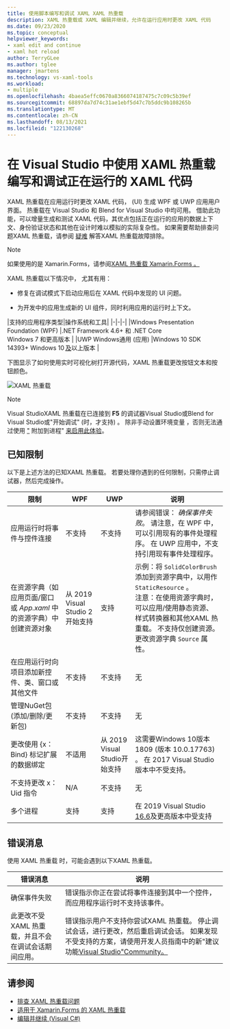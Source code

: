 ```yaml
---
title: 使用脚本编写和调试 XAML XAML 热重载
description: XAML 热重载或 XAML 编辑并继续，允许在运行应用时更改 XAML 代码
ms.date: 09/23/2020
ms.topic: conceptual
helpviewer_keywords:
- xaml edit and continue
- xaml hot reload
author: TerryGLee
ms.author: tglee
manager: jmartens
ms.technology: vs-xaml-tools
ms.workload:
- multiple
ms.openlocfilehash: 4baea5effc0670a8366074187475c7c09c5b39ef
ms.sourcegitcommit: 68897da7d74c31ae1ebf5d47c7b5ddc9b108265b
ms.translationtype: MT
ms.contentlocale: zh-CN
ms.lasthandoff: 08/13/2021
ms.locfileid: "122130268"
---
```

# <a name="write-and-debug-running-xaml-code-with-xaml-hot-reload-in-visual-studio"></a>在 Visual Studio 中使用 XAML 热重载编写和调试正在运行的 XAML 代码

XAML 热重载在应用运行时更改 XAML 代码， (UI) 生成 WPF 或 UWP 应用用户界面。 热重载在 Visual Studio 和 Blend for Visual Studio 中均可用。 借助此功能，可以增量生成和测试 XAML 代码，其优点包括正在运行的应用的数据上下文、身份验证状态和其他在设计时难以模拟的实际复杂性。 如果需要帮助排查问题XAML 热重载，请参阅 [疑难](xaml-hot-reload-troubleshooting.md) 解答XAML 热重载故障排除。

> [!NOTE]
> 如果使用的是 Xamarin.Forms，请参阅[XAML 热重载 Xamarin.Forms 。](/xamarin/xamarin-forms/xaml/hot-reload)

XAML 热重载以下情况中， 尤其有用：

* 修复在调试模式下启动应用后在 XAML 代码中发现的 UI 问题。

* 为开发中的应用生成新的 UI 组件，同时利用应用的运行时上下文。

|支持的应用程序类型|操作系统和工具|
|-|-|-|
|Windows Presentation Foundation (WPF) |.NET Framework 4.6+ 和 .NET Core</br>Windows 7 和更高版本 |
|UWP Windows通用 (应用) |Windows 10 SDK 14393+ Windows 10 [及](https://developer.microsoft.com/windows/downloads/windows-10-sdk)以上版本 |

下图显示了如何使用实时可视化树打开源代码，XAML 热重载更改按钮文本和按钮颜色。

![XAML 热重载](../debugger/media/xaml-hot-reload-using.gif)

> [!NOTE]
> Visual StudioXAML 热重载在已连接到 **F5** 的调试器Visual Studio或Blend for Visual Studio或"开始调试" (时，才支持) 。  除非手动设置环境变量 ，否则无法通过使用 ["](../debugger/attach-to-running-processes-with-the-visual-studio-debugger.md) 附加到进程" [来启用此体验](xaml-hot-reload-troubleshooting.md#verify-that-you-use-start-debugging-rather-than-attach-to-process)。

## <a name="known-limitations"></a>已知限制

以下是上述方法的已知XAML 热重载。 若要处理你遇到的任何限制，只需停止调试器，然后完成操作。

|限制|WPF|UWP|说明|
|-|-|-|-|
|应用运行时将事件与控件连接|不支持|不支持|请参阅错误： *确保事件失败*。 请注意，在 WPF 中，可以引用现有的事件处理程序。 在 UWP 应用中，不支持引用现有事件处理程序。|
|在资源字典（如应用页面/窗口或 *App.xaml* 中的资源字典）中创建资源对象|从 2019 Visual Studio 2 开始支持|支持|示例：将 `SolidColorBrush` 添加到资源字典中，以用作 `StaticResource` 。</br>注意：在使用资源字典时，可以应用/使用静态资源、样式转换器和其他XAML 热重载。 不支持仅创建资源。</br> 更改资源字典 `Source` 属性。|
|在应用运行时向项目添加新控件、类、窗口或其他文件|不支持|不支持|无|
|管理NuGet包 (添加/删除/更新包) |不支持|不支持|无|
|更改使用 {x：Bind} 标记扩展的数据绑定|不适用|从 2019 Visual Studio开始支持|这需要Windows 10版本 1809 (版本 10.0.17763) 。 在 2017 Visual Studio版本中不受支持。|
|不支持更改 x：Uid 指令|N/A|不支持|无|
|多个进程 | 支持 | 支持 | 在 2019 Visual Studio [16.6](/visualstudio/releases/2019/release-notes-v16.6)及更高版本中受支持 |

## <a name="error-messages"></a>错误消息

使用 XAML 热重载 时，可能会遇到以下XAML 热重载。

|错误消息|说明|
|-|-|
|确保事件失败|错误指示你正在尝试将事件连接到其中一个控件，而应用程序运行时不支持该事件。|
|此更改不受 XAML 热重载，并且不会在调试会话期间应用。|错误指示用户不支持你尝试XAML 热重载。 停止调试会话，进行更改，然后重启调试会话。 如果发现不受支持的方案，请使用开发人员指南中的新"建议功能[Visual Studio"Community。](https://aka.ms/feedback/suggest?space=8) |

## <a name="see-also"></a>请参阅

* [排查 XAML 热重载问题](xaml-hot-reload-troubleshooting.md)
* [适用于 Xamarin.Forms 的 XAML 热重载](/xamarin/xamarin-forms/xaml/hot-reload)
* [编辑并继续 (Visual C#)](../debugger/edit-and-continue-visual-csharp.md)
